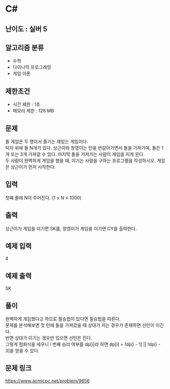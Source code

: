 # C#

## 난이도 : 실버 5

## 알고리즘 분류
  - 수학
  - 다이나믹 프로그래밍
  - 게임 이론

## 제한조건
  - 시간 제한 : 1초
  - 메모리 제한 : 128 MB

## 문제
돌 게임은 두 명이서 즐기는 재밌는 게임이다.<br/>
탁자 위에 돌 N개가 있다. 상근이와 창영이는 턴을 번갈아가면서 돌을 가져가며, 돌은 1개 또는 3개 가져갈 수 있다. 마지막 돌을 가져가는 사람이 게임을 지게 된다.<br/>
두 사람이 완벽하게 게임을 했을 때, 이기는 사람을 구하는 프로그램을 작성하시오. 게임은 상근이가 먼저 시작한다.<br/>

## 입력
첫째 줄에 N이 주어진다. (1 ≤ N ≤ 1000)<br/>

## 출력
상근이가 게임을 이기면 SK를, 창영이가 게임을 이기면 CY을 출력한다.<br/>

## 예제 입력
4<br/>

## 예제 출력
SK<br/>

## 풀이
완벽하게 게임했다고 하므로 필승법이 있다면 필승법을 따른다.<br/>
문제를 분석해보면 첫 턴에 돌을 가져갔을 때 상대가 지는 경우가 존재하면 선턴이 이긴다.<br/>
반면 상대가 이기는 경우만 있으면 선턴은 진다.<br/>
그렇게 점화식을 세우니 i 번째 승리 여부를 dp[i]라 하면 dp[i] = !dp[i - 1] || !dp[i - 3]을 얻을 수 있다.<br/>

## 문제 링크
https://www.acmicpc.net/problem/9656